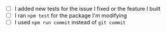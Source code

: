<!--
Thank you for your contribution!
To help speed up the process of merging your code, check the following:
-->

- [ ] I added new tests for the issue I fixed or the feature I built
- [ ] I ran `npm test` for the package I'm modifying
- [ ] I used `npm run commit` instead of `git commit`
